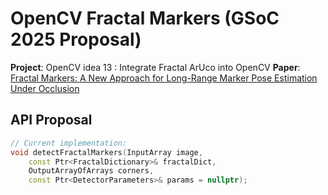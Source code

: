 # OpenCV Fractal Markers (GSoC 2025 Proposal)

**Project**: OpenCV idea 13 : Integrate Fractal ArUco into OpenCV
**Paper**: [Fractal Markers: A New Approach for Long-Range Marker Pose Estimation Under Occlusion](https://ieeexplore.ieee.org/document/8698871)

## API Proposal
```cpp
// Current implementation:
void detectFractalMarkers(InputArray image,
    const Ptr<FractalDictionary>& fractalDict,
    OutputArrayOfArrays corners,
    const Ptr<DetectorParameters>& params = nullptr);


